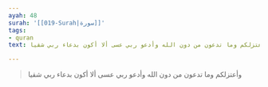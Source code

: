 ```yaml
---
ayah: 48
surah: '[[019-Surah|سورة]]'
tags:
- quran
text: وأعتزلكم وما تدعون من دون الله وأدعو ربي عسى ألا أكون بدعاء ربي شقيا

---
```

> وأعتزلكم وما تدعون من دون الله وأدعو ربي عسى ألا أكون بدعاء ربي شقيا
